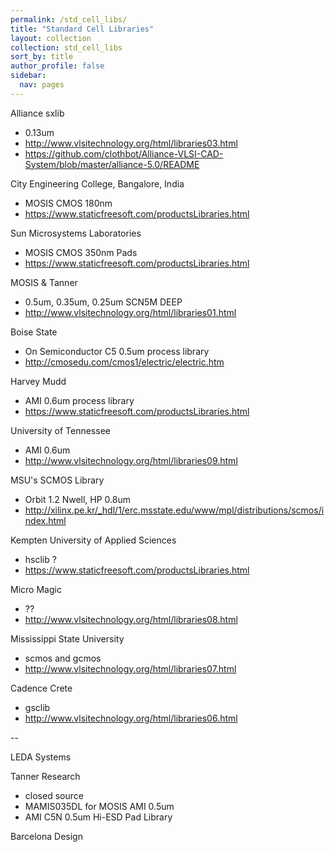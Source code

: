 ```yaml
---
permalink: /std_cell_libs/
title: "Standard Cell Libraries"
layout: collection
collection: std_cell_libs
sort_by: title
author_profile: false
sidebar:
  nav: pages
---
```


Alliance sxlib

- 0.13um
- http://www.vlsitechnology.org/html/libraries03.html
- https://github.com/clothbot/Alliance-VLSI-CAD-System/blob/master/alliance-5.0/README

City Engineering College, Bangalore, India

- MOSIS CMOS 180nm
- https://www.staticfreesoft.com/productsLibraries.html

Sun Microsystems Laboratories

- MOSIS CMOS 350nm Pads
- https://www.staticfreesoft.com/productsLibraries.html

MOSIS & Tanner

- 0.5um, 0.35um, 0.25um  SCN5M DEEP
- http://www.vlsitechnology.org/html/libraries01.html

Boise State

- On Semiconductor C5 0.5um process library
- http://cmosedu.com/cmos1/electric/electric.htm

Harvey Mudd

- AMI 0.6um process library
- https://www.staticfreesoft.com/productsLibraries.html

University of Tennessee

- AMI 0.6um
- http://www.vlsitechnology.org/html/libraries09.html

MSU's SCMOS Library

- Orbit 1.2 Nwell, HP 0.8um
- http://xilinx.pe.kr/_hdl/1/erc.msstate.edu/www/mpl/distributions/scmos/index.html

Kempten University of Applied Sciences

- hsclib ?
- https://www.staticfreesoft.com/productsLibraries.html

Micro Magic

- ??
- http://www.vlsitechnology.org/html/libraries08.html

Mississippi State University

- scmos and gcmos
- http://www.vlsitechnology.org/html/libraries07.html

Cadence Crete

- gsclib
- http://www.vlsitechnology.org/html/libraries06.html

--

LEDA Systems

Tanner Research

- closed source
- MAMIS035DL for MOSIS AMI 0.5um
- AMI C5N 0.5um Hi-ESD Pad Library

Barcelona Design

